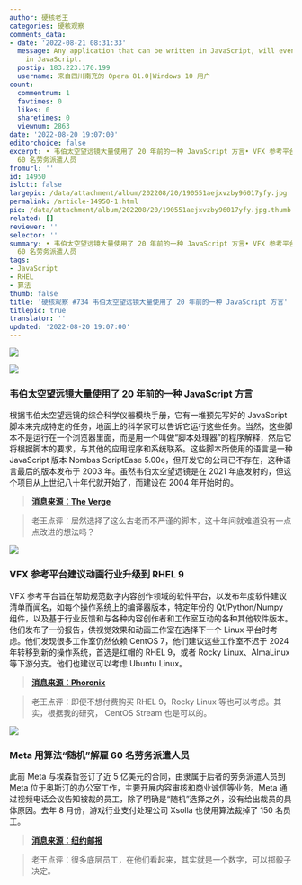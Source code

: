 ```yaml
---
author: 硬核老王
categories: 硬核观察
comments_data:
- date: '2022-08-21 08:31:33'
  message: Any application that can be written in JavaScript, will eventually be written
    in JavaScript.
  postip: 183.223.170.199
  username: 来自四川南充的 Opera 81.0|Windows 10 用户
count:
  commentnum: 1
  favtimes: 0
  likes: 0
  sharetimes: 0
  viewnum: 2863
date: '2022-08-20 19:07:00'
editorchoice: false
excerpt: • 韦伯太空望远镜大量使用了 20 年前的一种 JavaScript 方言• VFX 参考平台建议动画行业升级到 RHEL 9 • Meta 用算法“随机”解雇
  60 名劳务派遣人员
fromurl: ''
id: 14950
islctt: false
largepic: /data/attachment/album/202208/20/190551aejxvzby96017yfy.jpg
permalink: /article-14950-1.html
pic: /data/attachment/album/202208/20/190551aejxvzby96017yfy.jpg.thumb.jpg
related: []
reviewer: ''
selector: ''
summary: • 韦伯太空望远镜大量使用了 20 年前的一种 JavaScript 方言• VFX 参考平台建议动画行业升级到 RHEL 9 • Meta 用算法“随机”解雇
  60 名劳务派遣人员
tags:
- JavaScript
- RHEL
- 算法
thumb: false
title: '硬核观察 #734 韦伯太空望远镜大量使用了 20 年前的一种 JavaScript 方言'
titlepic: true
translator: ''
updated: '2022-08-20 19:07:00'
---
```


![](/data/attachment/album/202208/20/190551aejxvzby96017yfy.jpg)


![](/data/attachment/album/202208/20/190600vqqcl8pcx7xhpnuh.jpg)


### 韦伯太空望远镜大量使用了 20 年前的一种 JavaScript 方言


根据韦伯太空望远镜的综合科学仪器模块手册，它有一堆预先写好的 JavaScript 脚本来完成特定的任务，地面上的科学家可以告诉它运行这些任务。当然，这些脚本不是运行在一个浏览器里面，而是用一个叫做“脚本处理器”的程序解释，然后它将根据脚本的要求，与其他的应用程序和系统联系。这些脚本所使用的语言是一种 JavaScript 版本 Nombas ScriptEase 5.00e，但开发它的公司已不存在，这种语言最后的版本发布于 2003 年。虽然韦伯太空望远镜是在 2021 年底发射的，但这个项目从上世纪八十年代就开始了，而建设在 2004 年开始时的。



> 
> **[消息来源：The Verge](https://www.theverge.com/2022/8/18/23206110/james-webb-space-telescope-javascript-jwst-instrument-control)**
> 
> 
> 



> 
> 老王点评：居然选择了这么古老而不严谨的脚本，这十年间就难道没有一点点改进的想法吗？
> 
> 
> 


![](/data/attachment/album/202208/20/190611s5syvjxx5jfyy876.jpg)


### VFX 参考平台建议动画行业升级到 RHEL 9


VFX 参考平台旨在帮助规范数字内容创作领域的软件平台，以发布年度软件建议清单而闻名，如每个操作系统上的编译器版本，特定年份的 Qt/Python/Numpy 组件，以及基于行业反馈和与各种内容创作者和工作室互动的各种其他软件版本。他们发布了一份报告，供视觉效果和动画工作室在选择下一个 Linux 平台时考虑。他们发现很多工作室仍然依赖 CentOS 7，他们建议这些工作室不迟于 2024 年转移到新的操作系统，首选是红帽的 RHEL 9，或者 Rocky Linux、AlmaLinux 等下游分支。他们也建议可以考虑 Ubuntu Linux。



> 
> **[消息来源：Phoronix](https://www.phoronix.com/news/VFX-Animation-Linux-Recommends)**
> 
> 
> 



> 
> 老王点评：即便不想付费购买 RHEL 9，Rocky Linux 等也可以考虑。其实，根据我的研究， CentOS Stream 也是可以的。
> 
> 
> 


![](/data/attachment/album/202208/20/191044kxhkl481xa0uj01z.jpg)


### Meta 用算法“随机”解雇 60 名劳务派遣人员


此前 Meta 与埃森哲签订了近 5 亿美元的合同，由隶属于后者的劳务派遣人员到 Meta 位于奥斯汀的办公室工作，主要开展内容审核和商业诚信等业务。Meta 通过视频电话会议告知被裁的员工，除了明确是“随机”选择之外，没有给出裁员的具体原因。去年 8 月份，游戏行业支付处理公司 Xsolla 也使用算法裁掉了 150 名员工。



> 
> **[消息来源：纽约邮报](https://nypost.com/2022/08/19/facebook-parent-meta-lays-off-60-workers-at-random-using-algorithm-report/)**
> 
> 
> 



> 
> 老王点评：很多底层员工，在他们看起来，其实就是一个数字，可以掷骰子决定。
> 
> 
>